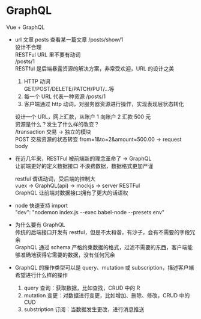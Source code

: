 # GraphQL  
Vue + GraphQL  

- url 文章 posts 查看某一篇文章 /posts/show/1  
  设计不合理  
  RESTFul URL 里不要有动词  
  /posts/1  
  RESTful 是后端暴露资源的解决方案，非常受欢迎，URL 的设计之美  
  1. HTTP 动词  
    GET/POST/DELETE/PATCH/PUT/...等  
  2. 每一个 URL 代表一种资源 /posts/1  
  3. 客户端通过 http 动词，对服务器资源进行操作，实现表现层状态转化  

  设计一个 URL，网上汇款，从账户 1 向账户 2 汇款 500 元  
  资源是什么？发生了什么样的改变？  
  /transaction 交易 -> 独立的模块  
  POST 交易资源的状态转变 from=1&to=2&amount=500.00 -> request body  

- 在近几年来，RESTFul 被前端新的理念革命了 -> GraphQL  
  让前端更好的定义数据接口  不浪费数据，数据格式更加严谨  

  restful 谓语动词，受后端的控制大  
  vuex -> GraphQL(api) -> mockjs -> server RESTFul  
  GraphQL 让前端对数据接口拥有了更大的话语权  

- node 快速支持 import  
  "dev": "nodemon index.js --exec babel-node --presets env"  

- 为什么要有 GraphQL  
  传统的后端接口开发有 restful，但是不太和谐，有沙子，会有不需要的字段冗余  
  GraphQL 通过 schema 严格约束数据的格式，过滤不需要的东西，客户端能够准确地获得它需要的数据，没有任何冗余  

- GraphQL 的操作类型可以是 query、mutation 或 subscription，描述客户端希望进行什么样的操作  
  1. query 查询：获取数据，比如查找，CRUD 中的 R  
  2. mutation 变更：对数据进行变更，比如增加、删除、修改，CRUD 中的 CUD  
  3. substription 订阅：当数据发生更改，进行消息推送  